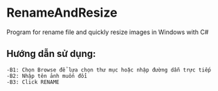 # RenameAndResize
Program for rename file and quickly resize images in Windows with C#
## Hướng dẫn sử dụng: 
    -B1: Chọn Browse để lựa chọn thư mục hoặc nhập đường dẫn trực tiếp
    -B2: Nhập tên ảnh muốn đổi 
    -B3: Click RENAME
